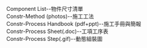 Component List--物件尺寸清單<br/>
Constr-Method (photos)--施工工法<br/>
Constr-Process Handbook (pdf+ppt)--施工手冊與簡報<br/>
Constr-Process Sheet(.doc)--工項工序表<br/>
Constr-Process Step(.gif)--動態組裝圖<br/>
